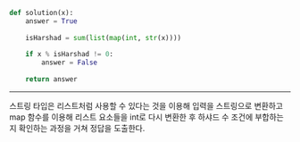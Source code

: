 ```python
def solution(x):
    answer = True
    
    isHarshad = sum(list(map(int, str(x))))
    
    if x % isHarshad != 0:
        answer = False
    
    return answer
```
<hr>
<p>스트링 타입은 리스트처럼 사용할 수 있다는 것을 이용해 입력을 스트링으로 변환하고 map 함수를 이용해 리스트 요소들을 int로 다시 변환한 후 하샤드 수 조건에 부합하는지 확인하는 과정을 거쳐 정답을 도출한다.</p>
